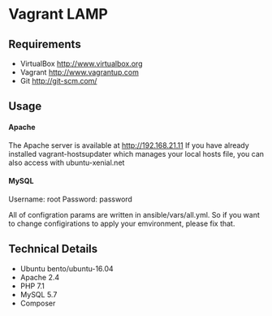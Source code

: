 Vagrant LAMP
============

Requirements
------------
* VirtualBox <http://www.virtualbox.org>
* Vagrant <http://www.vagrantup.com>
* Git <http://git-scm.com/>

Usage
-----

#### Apache
The Apache server is available at <http://192.168.21.11>
If you have already installed vagrant-hostsupdater which manages your local hosts file,
you can also access with ubuntu-xenial.net 

#### MySQL
Username: root
Password: password

All of configration params are written in ansible/vars/all.yml.
So if you want to change configirations to apply your emvironment,
please fix that.

Technical Details
-----------------
* Ubuntu bento/ubuntu-16.04
* Apache 2.4
* PHP 7.1
* MySQL 5.7
* Composer

